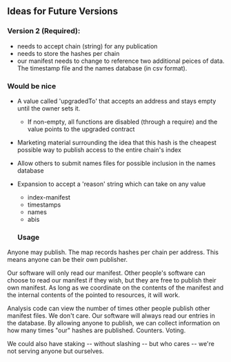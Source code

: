 ## Ideas for Future Versions

### Version 2 (Required):

- needs to accept chain (string) for any publication
- needs to store the hashes per chain
- our manifest needs to change to reference two additional peices of data. The timestamp file and the names database (in csv format).

### Would be nice

- A value called 'upgradedTo' that accepts an address and stays empty until the owner sets it. 
  - If non-empty, all functions are disabled (through a require) and the value points to the upgraded contract
- Marketing material surrounding the idea that this hash is the cheapest possible way to publish access to the entire chain's index
- Allow others to submit names files for possible inclusion in the names database
- Expansion to accept a 'reason' string which can take on any value
  - index-manifest
  - timestamps
  - names
  - abis

   ### Usage

Anyone may publish. The map records hashes per chain per address. This means anyone can be their own publisher.

Our software will only read our manifest. Other people's software can choose to read our manifest if they wish, but they are free to publish their own manifest. As long as we coordinate on the contents of the manifest and the internal contents of the pointed to resources, it will work.

Analysis code can view the number of times other people publish other manifest files. We don't care. Our software will always read our entries in the database. By allowing anyone to publish, we can collect information on how many times "our" hashes are published. Counters. Voting.

We could also have staking -- without slashing -- but who cares -- we're not serving anyone but ourselves.